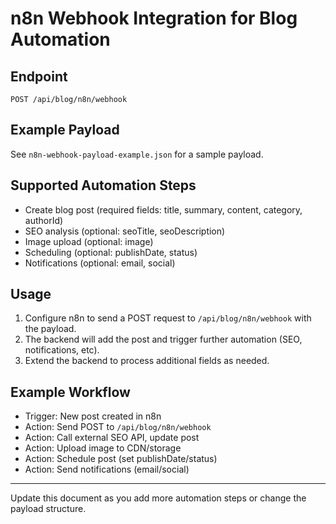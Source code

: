# n8n Webhook Integration for Blog Automation

## Endpoint
`POST /api/blog/n8n/webhook`

## Example Payload
See `n8n-webhook-payload-example.json` for a sample payload.

## Supported Automation Steps
- Create blog post (required fields: title, summary, content, category, authorId)
- SEO analysis (optional: seoTitle, seoDescription)
- Image upload (optional: image)
- Scheduling (optional: publishDate, status)
- Notifications (optional: email, social)

## Usage
1. Configure n8n to send a POST request to `/api/blog/n8n/webhook` with the payload.
2. The backend will add the post and trigger further automation (SEO, notifications, etc).
3. Extend the backend to process additional fields as needed.

## Example Workflow
- Trigger: New post created in n8n
- Action: Send POST to `/api/blog/n8n/webhook`
- Action: Call external SEO API, update post
- Action: Upload image to CDN/storage
- Action: Schedule post (set publishDate/status)
- Action: Send notifications (email/social)

---
Update this document as you add more automation steps or change the payload structure.
